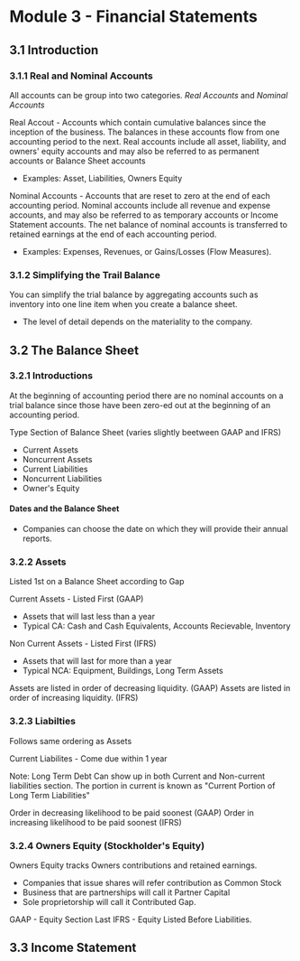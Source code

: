 # Module 3 - Financial Statements 

## 3.1 Introduction
### 3.1.1 Real and Nominal Accounts

All accounts can be group into two categories. _Real Accounts_ and _Nominal Accounts_

Real Accout - Accounts which contain cumulative balances since the inception of the business. The balances in these accounts flow from one accounting period to the next. Real accounts include all asset, liability, and owners' equity accounts and may also be referred to as permanent accounts or Balance Sheet accounts
 + Examples: Asset, Liabilities, Owners Equity


Nominal Accounts - Accounts that are reset to zero at the end of each accounting period. Nominal accounts include all revenue and expense accounts, and may also be referred to as temporary accounts or Income Statement accounts. The net balance of nominal accounts is transferred to retained earnings at the end of each accounting period.
 + Examples: Expenses, Revenues, or Gains/Losses (Flow Measures).


### 3.1.2 Simplifying the Trail Balance 

You can simplify the trial balance by aggregating accounts such as inventory into one line item when you create a balance sheet. 
 + The level of detail depends on the materiality to the company.


## 3.2 The Balance Sheet

### 3.2.1 Introductions

At the beginning of accounting period there are no nominal accounts on a trial balance since those have been zero-ed out at the beginning of an accounting period.

Type Section of Balance Sheet (varies slightly beetween GAAP and IFRS)
 + Current Assets
 + Noncurrent Assets
 + Current Liabilities
 + Noncurrent Liabilities
 + Owner's Equity

#### Dates and the Balance Sheet
 + Companies can choose the date on which they will provide their annual reports.

### 3.2.2 Assets
 Listed 1st on a Balance Sheet according to Gap
 
Current Assets - Listed First (GAAP)
 + Assets that will last less than a year
 + Typical CA: Cash and Cash Equivalents, Accounts Recievable, Inventory

Non Current Assets - Listed First (IFRS)
 + Assets that will last for more than a year
 + Typical NCA: Equipment, Buildings, Long Term Assets

Assets are listed in order of decreasing liquidity. (GAAP)
Assets are listed in order of increasing liquidity. (IFRS)

### 3.2.3 Liabilties

Follows same ordering as Assets 

Current Liabilites - Come due within 1 year

Note: Long Term Debt Can show up in both Current and Non-current liabilities section.  The portion in current is known as "Current Portion of Long Term Liabilities"

Order in decreasing likelihood to be paid soonest  (GAAP)
Order in increasing likelihood to be paid soonest (IFRS)

### 3.2.4 Owners Equity (Stockholder's Equity) 
Owners Equity tracks Owners contributions and retained earnings.
 + Companies that issue shares will refer contribution as Common Stock
 + Business that are partnerships will call it Partner Capital
 + Sole proprietorship will call it Contributed Gap.

GAAP - Equity Section Last
IFRS - Equity Listed Before Liabilities.

## 3.3 Income Statement

